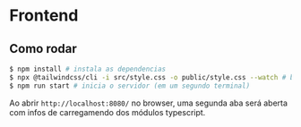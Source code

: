 # Frontend

## Como rodar

```sh
$ npm install # instala as dependencias
$ npx @tailwindcss/cli -i src/style.css -o public/style.css --watch # builda as classes css
$ npm run start # inicia o servidor (em um segundo terminal)
```

Ao abrir `http://localhost:8080/` no browser, uma segunda aba será aberta com infos de carregamendo dos módulos typescript.